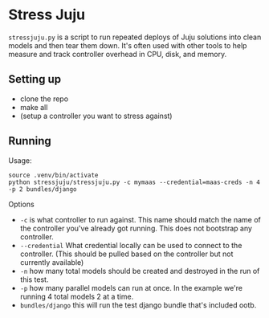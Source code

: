 Stress Juju
===========

`stressjuju.py` is a script to run repeated deploys of Juju solutions into clean
models and then tear them down. It's often used with other tools to help
measure and track controller overhead in CPU, disk, and memory.

Setting up
----------

- clone the repo
- make all
- (setup a controller you want to stress against)


Running
-------

Usage:

    source .venv/bin/activate
    python stressjuju/stressjuju.py -c mymaas --credential=maas-creds -n 4 -p 2 bundles/django


Options

- `-c` is what controller to run against. This name should match the name of the
controller you've already got running. This does not bootstrap any controller.
- `--credential` What credential locally can be used to connect to the
controller. (This should be pulled based on the controller but not currently
available)
- `-n` how many total models should be created and destroyed in the run of this
test.
- `-p` how many parallel models can run at once. In the example we're running 4
total models 2 at a time.
- `bundles/django` this will run the test django bundle that's included ootb.
